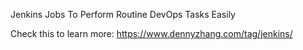 Jenkins Jobs To Perform Routine DevOps Tasks Easily

Check this to learn more: https://www.dennyzhang.com/tag/jenkins/
